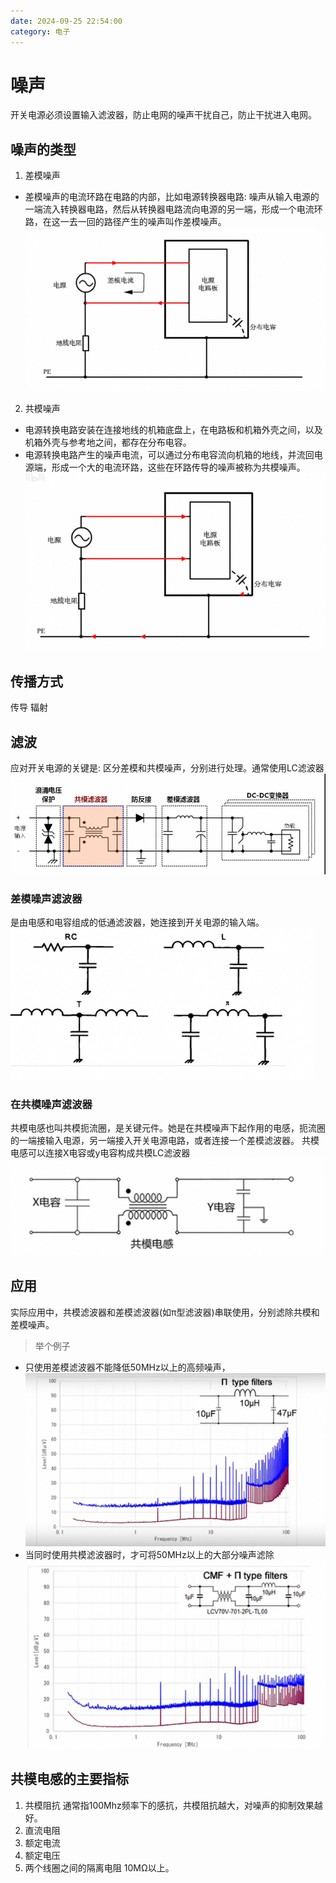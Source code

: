 ```yaml
---
date: 2024-09-25 22:54:00
category: 电子
---
```

# 噪声
开关电源必须设置输入滤波器，防止电网的噪声干扰自己，防止干扰进入电网。
## 噪声的类型
1. 差模噪声
- 差模噪声的电流环路在电路的内部，比如电源转换器电路: 噪声从输入电源的一端流入转换器电路，然后从转换器电路流向电源的另一端，形成一个电流环路，在这一去一回的路径产生的噪声叫作差模噪声。
![差模噪声](_res/Screenshot_2024-06-24-00-17-51-768_net.gsantner.markor.png)
2. 共模噪声
- 电源转换电路安装在连接地线的机箱底盘上，在电路板和机箱外壳之间，以及机箱外壳与参考地之间，都存在分布电容。
- 电源转换电路产生的噪声电流，可以通过分布电容流向机箱的地线，并流回电源端，形成一个大的电流环路，这些在环路传导的噪声被称为共模噪声。
![共模噪声](_res/Screenshot_2024-06-24-00-25-37-930_net.gsantner.markor.png)
## 传播方式
传导
辐射
## 滤波
应对开关电源的关键是: 区分差模和共模噪声，分别进行处理。通常使用LC滤波器
![连接图](_res/Screenshot_2024-06-24-00-38-13-742_net.gsantner.markor.png)


### 差模噪声滤波器
是由电感和电容组成的低通滤波器，她连接到开关电源的输入端。
![LC滤波器](_res/Screenshot_2024-06-24-00-33-22-875_tv.danmaku.bili.png)
### 在共模噪声滤波器
共模电感也叫共模扼流圈，是关键元件。她是在共模噪声下起作用的电感，扼流圈的一端接输入电源，另一端接入开关电源电路，或者连接一个差模滤波器。
共模电感可以连接X电容或y电容构成共模LC滤波器
![常用滤波器](_res/Screenshot_2024-06-24-00-31-52-494_tv.danmaku.bili.png)

## 应用
实际应用中，共模滤波器和差模滤波器(如π型滤波器)串联使用，分别滤除共模和差模噪声。
> 举个例子
- 只使用差模滤波器不能降低50MHz以上的高频噪声，
![eg1](_res/Screenshot_2024-06-24-00-45-42-423_tv.danmaku.bili.png)
- 当同时使用共模滤波器时，才可将50MHz以上的大部分噪声滤除 
![eg2](_res/Screenshot_2024-06-24-00-47-32-825_tv.danmaku.bili.png)
## 共模电感的主要指标
1. 共模阻抗
    通常指100Mhz频率下的感抗，共模阻抗越大，对噪声的抑制效果越好。
2. 直流电阻
3. 额定电流
4. 额定电压
5. 两个线圈之间的隔离电阻 
    10MΩ以上。

